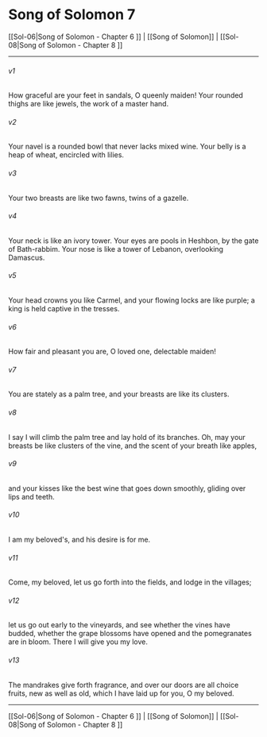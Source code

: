 # Song of Solomon 7

[[Sol-06|Song of Solomon - Chapter 6 ]] | [[Song of Solomon]] | [[Sol-08|Song of Solomon - Chapter 8 ]]
***

###### v1
How graceful are your feet in sandals, O queenly maiden! Your rounded thighs are like jewels, the work of a master hand.
###### v2
Your navel is a rounded bowl that never lacks mixed wine. Your belly is a heap of wheat, encircled with lilies.
###### v3
Your two breasts are like two fawns, twins of a gazelle.
###### v4
Your neck is like an ivory tower. Your eyes are pools in Heshbon, by the gate of Bath-rabbim. Your nose is like a tower of Lebanon, overlooking Damascus.
###### v5
Your head crowns you like Carmel, and your flowing locks are like purple; a king is held captive in the tresses.
###### v6
How fair and pleasant you are, O loved one, delectable maiden!
###### v7
You are stately as a palm tree, and your breasts are like its clusters.
###### v8
I say I will climb the palm tree and lay hold of its branches. Oh, may your breasts be like clusters of the vine, and the scent of your breath like apples,
###### v9
and your kisses like the best wine that goes down smoothly, gliding over lips and teeth.
###### v10
I am my beloved's, and his desire is for me.
###### v11
Come, my beloved, let us go forth into the fields, and lodge in the villages;
###### v12
let us go out early to the vineyards, and see whether the vines have budded, whether the grape blossoms have opened and the pomegranates are in bloom. There I will give you my love.
###### v13
The mandrakes give forth fragrance, and over our doors are all choice fruits, new as well as old, which I have laid up for you, O my beloved.

***

[[Sol-06|Song of Solomon - Chapter 6 ]] | [[Song of Solomon]] | [[Sol-08|Song of Solomon - Chapter 8 ]]
